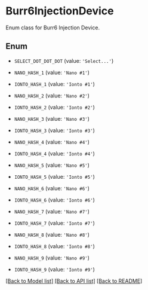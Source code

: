 # Burr6InjectionDevice

Enum class for Burr6 Injection Device.

## Enum

* `SELECT_DOT_DOT_DOT` (value: `'Select...'`)

* `NANO_HASH_1` (value: `'Nano #1'`)

* `IONTO_HASH_1` (value: `'Ionto #1'`)

* `NANO_HASH_2` (value: `'Nano #2'`)

* `IONTO_HASH_2` (value: `'Ionto #2'`)

* `NANO_HASH_3` (value: `'Nano #3'`)

* `IONTO_HASH_3` (value: `'Ionto #3'`)

* `NANO_HASH_4` (value: `'Nano #4'`)

* `IONTO_HASH_4` (value: `'Ionto #4'`)

* `NANO_HASH_5` (value: `'Nano #5'`)

* `IONTO_HASH_5` (value: `'Ionto #5'`)

* `NANO_HASH_6` (value: `'Nano #6'`)

* `IONTO_HASH_6` (value: `'Ionto #6'`)

* `NANO_HASH_7` (value: `'Nano #7'`)

* `IONTO_HASH_7` (value: `'Ionto #7'`)

* `NANO_HASH_8` (value: `'Nano #8'`)

* `IONTO_HASH_8` (value: `'Ionto #8'`)

* `NANO_HASH_9` (value: `'Nano #9'`)

* `IONTO_HASH_9` (value: `'Ionto #9'`)

[[Back to Model list]](../README.md#documentation-for-models) [[Back to API list]](../README.md#documentation-for-api-endpoints) [[Back to README]](../README.md)



